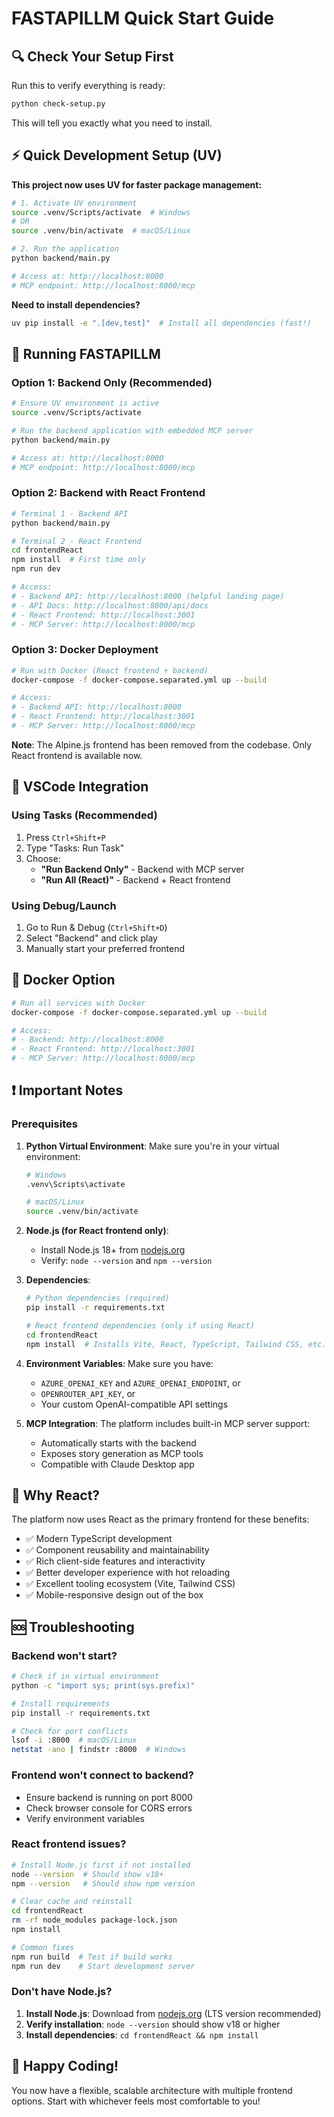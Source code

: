# FASTAPILLM Quick Start Guide

## 🔍 Check Your Setup First

Run this to verify everything is ready:
```bash
python check-setup.py
```
This will tell you exactly what you need to install.

## ⚡ Quick Development Setup (UV)

**This project now uses UV for faster package management:**

```bash
# 1. Activate UV environment
source .venv/Scripts/activate  # Windows
# OR
source .venv/bin/activate  # macOS/Linux

# 2. Run the application
python backend/main.py

# Access at: http://localhost:8000
# MCP endpoint: http://localhost:8000/mcp
```

**Need to install dependencies?**
```bash
uv pip install -e ".[dev,test]"  # Install all dependencies (fast!)
```

## 🚀 Running FASTAPILLM

### Option 1: Backend Only (Recommended)
```bash
# Ensure UV environment is active
source .venv/Scripts/activate

# Run the backend application with embedded MCP server
python backend/main.py

# Access at: http://localhost:8000
# MCP endpoint: http://localhost:8000/mcp
```

### Option 2: Backend with React Frontend
```bash
# Terminal 1 - Backend API
python backend/main.py

# Terminal 2 - React Frontend
cd frontendReact
npm install  # First time only
npm run dev

# Access:
# - Backend API: http://localhost:8000 (helpful landing page)
# - API Docs: http://localhost:8000/api/docs
# - React Frontend: http://localhost:3001
# - MCP Server: http://localhost:8000/mcp
```

### Option 3: Docker Deployment
```bash
# Run with Docker (React frontend + backend)
docker-compose -f docker-compose.separated.yml up --build

# Access:
# - Backend API: http://localhost:8000
# - React Frontend: http://localhost:3001
# - MCP Server: http://localhost:8000/mcp
```

**Note**: The Alpine.js frontend has been removed from the codebase. Only React frontend is available now.

## 🔧 VSCode Integration

### Using Tasks (Recommended)
1. Press `Ctrl+Shift+P`
2. Type "Tasks: Run Task"
3. Choose:
   - **"Run Backend Only"** - Backend with MCP server
   - **"Run All (React)"** - Backend + React frontend

### Using Debug/Launch
1. Go to Run & Debug (`Ctrl+Shift+D`)
2. Select "Backend" and click play
3. Manually start your preferred frontend

## 🐳 Docker Option

```bash
# Run all services with Docker
docker-compose -f docker-compose.separated.yml up --build

# Access:
# - Backend: http://localhost:8000
# - React Frontend: http://localhost:3001
# - MCP Server: http://localhost:8000/mcp
```

## ❗ Important Notes

### Prerequisites

1. **Python Virtual Environment**: Make sure you're in your virtual environment:
   ```bash
   # Windows
   .venv\Scripts\activate
   
   # macOS/Linux  
   source .venv/bin/activate
   ```

2. **Node.js (for React frontend only)**:
   - Install Node.js 18+ from [nodejs.org](https://nodejs.org/)
   - Verify: `node --version` and `npm --version`

3. **Dependencies**:
   ```bash
   # Python dependencies (required)
   pip install -r requirements.txt
   
   # React frontend dependencies (only if using React)
   cd frontendReact
   npm install  # Installs Vite, React, TypeScript, Tailwind CSS, etc.
   ```

4. **Environment Variables**: Make sure you have:
   - `AZURE_OPENAI_KEY` and `AZURE_OPENAI_ENDPOINT`, or
   - `OPENROUTER_API_KEY`, or
   - Your custom OpenAI-compatible API settings

5. **MCP Integration**: The platform includes built-in MCP server support:
   - Automatically starts with the backend
   - Exposes story generation as MCP tools
   - Compatible with Claude Desktop app

## 🎯 Why React?

The platform now uses React as the primary frontend for these benefits:
- ✅ Modern TypeScript development
- ✅ Component reusability and maintainability  
- ✅ Rich client-side features and interactivity
- ✅ Better developer experience with hot reloading
- ✅ Excellent tooling ecosystem (Vite, Tailwind CSS)
- ✅ Mobile-responsive design out of the box

## 🆘 Troubleshooting

### Backend won't start?
```bash
# Check if in virtual environment
python -c "import sys; print(sys.prefix)"

# Install requirements
pip install -r requirements.txt

# Check for port conflicts
lsof -i :8000  # macOS/Linux
netstat -ano | findstr :8000  # Windows
```

### Frontend won't connect to backend?
- Ensure backend is running on port 8000
- Check browser console for CORS errors
- Verify environment variables

### React frontend issues?
```bash
# Install Node.js first if not installed
node --version  # Should show v18+ 
npm --version   # Should show npm version

# Clear cache and reinstall
cd frontendReact
rm -rf node_modules package-lock.json
npm install

# Common fixes
npm run build  # Test if build works
npm run dev    # Start development server
```

### Don't have Node.js?
1. **Install Node.js**: Download from [nodejs.org](https://nodejs.org/) (LTS version recommended)
2. **Verify installation**: `node --version` should show v18 or higher
3. **Install dependencies**: `cd frontendReact && npm install`

## 🚀 Happy Coding!

You now have a flexible, scalable architecture with multiple frontend options. Start with whichever feels most comfortable to you!